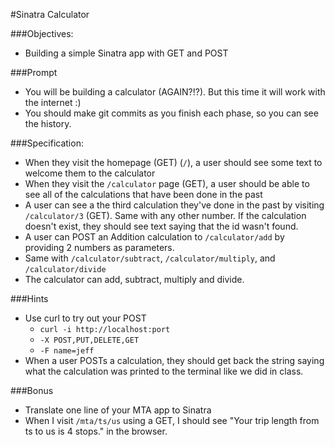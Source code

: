 #Sinatra Calculator

###Objectives:
- Building a simple Sinatra app with GET and POST

###Prompt
- You will be building a calculator (AGAIN?!?). But this time it will work with the internet :)
- You should make git commits as you finish each phase, so you can see the history.

###Specification:
- When they visit the homepage (GET) (`/`), a user should see some text to welcome them to the calculator
- When they visit the `/calculator` page (GET), a user should be able to see all of the calculations that have been done in the past
- A user can see a the third calculation they've done in the past by visiting `/calculator/3` (GET). Same with any other number. If the calculation doesn't exist, they should see text saying that the id wasn't found.
- A user can POST an Addition calculation to `/calculator/add` by providing 2 numbers as parameters.
- Same with `/calculator/subtract`, `/calculator/multiply`, and `/calculator/divide`
- The calculator can add, subtract, multiply and divide.

###Hints
- Use curl to try out your POST
	- `curl -i http://localhost:port`
  - `-X POST,PUT,DELETE,GET`
  - `-F name=jeff`
- When a user POSTs a calculation, they should get back the string saying what the calculation was printed to the terminal like we did in class.

###Bonus
- Translate one line of your MTA app to Sinatra
- When I visit `/mta/ts/us` using a GET, I should see "Your trip length from ts to us is 4 stops." in the browser.

